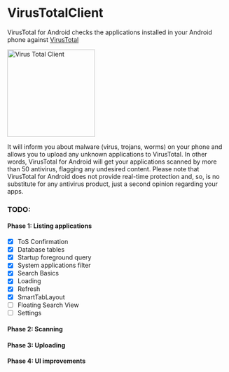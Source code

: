 # VirusTotalClient
VirusTotal for Android checks the applications installed in your Android phone against
[VirusTotal](http://www.virustotal.com)

<img src="https://rawgit.com/alilotfi/VirusTotalClient/master/app/src/main/res/drawable-xxhdpi/img_logo.png" alt="Virus Total Client" width="200" height="200"/>

It will inform you about malware (virus, trojans, worms) on your phone and allows you to upload any
unknown applications to VirusTotal. In other words, VirusTotal for Android will get your
applications scanned by more than 50 antivirus, flagging any undesired content.
Please note that VirusTotal for Android does not provide real-time protection and, so, is no
substitute for any antivirus product, just a second opinion regarding your apps.

### TODO:
#### Phase 1: Listing applications
- [X] ToS Confirmation
- [X] Database tables
- [X] Startup foreground query
- [X] System applications filter
- [X] Search Basics
- [X] Loading
- [X] Refresh
- [X] SmartTabLayout
- [ ] Floating Search View
- [ ] Settings

#### Phase 2: Scanning
#### Phase 3: Uploading
#### Phase 4: UI improvements